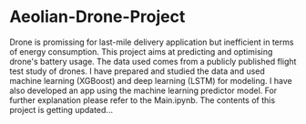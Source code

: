 # Aeolian-Drone-Project
Drone is promissing for last-mile delivery application but inefficient in terms of energy consumption. This project aims at predicting and optimising drone's battery usage. The data used comes from a publicly published flight test study of drones. I have prepared and studied the data and used machine learning (XGBoost) and deep learning (LSTM) for modeling. I have also developed an app using the machine learning predictor model. For further explanation please refer to the Main.ipynb. The contents of this project is getting updated...    
